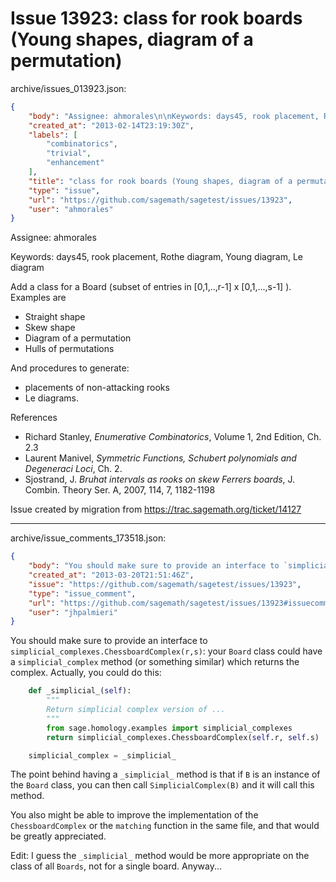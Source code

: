 # Issue 13923: class for rook boards (Young shapes, diagram of a permutation)

archive/issues_013923.json:
```json
{
    "body": "Assignee: ahmorales\n\nKeywords: days45, rook placement, Rothe diagram, Young diagram, Le diagram\n\nAdd a class for a Board (subset of entries in [0,1,..,r-1] x [0,1,...,s-1] ). Examples are \n*   Straight shape\n*   Skew shape\n*   Diagram of a permutation\n*   Hulls of permutations\n\nAnd procedures to generate:\n*   placements of non-attacking rooks\n*   Le diagrams.\n\nReferences \n*   Richard Stanley, *Enumerative Combinatorics*, Volume 1, 2nd Edition, Ch. 2.3\n*   Laurent Manivel, *Symmetric Functions, Schubert polynomials and Degeneraci Loci*, Ch. 2.\n*   Sjostrand, J. *Bruhat intervals as rooks on skew Ferrers boards*, J. Combin. Theory Ser. A, 2007, 114, 7, 1182-1198\n\nIssue created by migration from https://trac.sagemath.org/ticket/14127\n\n",
    "created_at": "2013-02-14T23:19:30Z",
    "labels": [
        "combinatorics",
        "trivial",
        "enhancement"
    ],
    "title": "class for rook boards (Young shapes, diagram of a permutation)",
    "type": "issue",
    "url": "https://github.com/sagemath/sagetest/issues/13923",
    "user": "ahmorales"
}
```
Assignee: ahmorales

Keywords: days45, rook placement, Rothe diagram, Young diagram, Le diagram

Add a class for a Board (subset of entries in [0,1,..,r-1] x [0,1,...,s-1] ). Examples are 
*   Straight shape
*   Skew shape
*   Diagram of a permutation
*   Hulls of permutations

And procedures to generate:
*   placements of non-attacking rooks
*   Le diagrams.

References 
*   Richard Stanley, *Enumerative Combinatorics*, Volume 1, 2nd Edition, Ch. 2.3
*   Laurent Manivel, *Symmetric Functions, Schubert polynomials and Degeneraci Loci*, Ch. 2.
*   Sjostrand, J. *Bruhat intervals as rooks on skew Ferrers boards*, J. Combin. Theory Ser. A, 2007, 114, 7, 1182-1198

Issue created by migration from https://trac.sagemath.org/ticket/14127





---

archive/issue_comments_173518.json:
```json
{
    "body": "You should make sure to provide an interface to `simplicial_complexes.ChessboardComplex(r,s)`: your `Board` class could have a `simplicial_complex` method (or something similar) which returns the complex. Actually, you could do this:\n\n```python\n    def _simplicial_(self):\n        \"\"\"\n        Return simplicial complex version of ...\n        \"\"\"\n        from sage.homology.examples import simplicial_complexes\n        return simplicial_complexes.ChessboardComplex(self.r, self.s)  # or whatever\n\n    simplicial_complex = _simplicial_\n```\n\nThe point behind having a `_simplicial_` method is that if `B` is an instance of the `Board` class, you can then call `SimplicialComplex(B)` and it will call this method.\n\nYou also might be able to improve the implementation of the `ChessboardComplex` or the `matching` function in the same file, and that would be greatly appreciated.\n\nEdit: I guess the `_simplicial_` method would be more appropriate on the class of all `Boards`, not for a single board. Anyway...",
    "created_at": "2013-03-20T21:51:46Z",
    "issue": "https://github.com/sagemath/sagetest/issues/13923",
    "type": "issue_comment",
    "url": "https://github.com/sagemath/sagetest/issues/13923#issuecomment-173518",
    "user": "jhpalmieri"
}
```

You should make sure to provide an interface to `simplicial_complexes.ChessboardComplex(r,s)`: your `Board` class could have a `simplicial_complex` method (or something similar) which returns the complex. Actually, you could do this:

```python
    def _simplicial_(self):
        """
        Return simplicial complex version of ...
        """
        from sage.homology.examples import simplicial_complexes
        return simplicial_complexes.ChessboardComplex(self.r, self.s)  # or whatever

    simplicial_complex = _simplicial_
```

The point behind having a `_simplicial_` method is that if `B` is an instance of the `Board` class, you can then call `SimplicialComplex(B)` and it will call this method.

You also might be able to improve the implementation of the `ChessboardComplex` or the `matching` function in the same file, and that would be greatly appreciated.

Edit: I guess the `_simplicial_` method would be more appropriate on the class of all `Boards`, not for a single board. Anyway...
